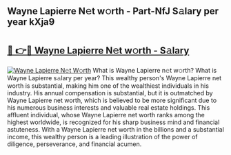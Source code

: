 ## Wayne Lapierre N𝚎t w𝚘rth - Part-NfJ S𝚊lary per year kXja9

# <h2><a href="http://gc1z56x.nevu.top/?p=Wayne+Lapierre">🔗 👉🔴 Wayne Lapierre N𝚎t w𝚘rth - S𝚊lary</a></h2>

[![Wayne Lapierre N𝚎t W𝚘rth](https://i.imgur.com/Oavwk0R.jpeg)](http://gc1z56x.nevu.top/?p=Wayne+Lapierre)
What is Wayne Lapierre n𝚎t w𝚘rth? What is Wayne Lapierre s𝚊lary per year?
This wealthy person's Wayne Lapierre net worth is substantial, making him one of the wealthiest individuals in his industry. His annual compensation is substantial, but it is outmatched by Wayne Lapierre net worth, which is believed to be more significant due to his numerous business interests and valuable real estate holdings. This affluent individual, whose Wayne Lapierre net worth ranks among the highest worldwide, is recognized for his sharp business mind and financial astuteness. With a Wayne Lapierre net worth in the billions and a substantial income, this wealthy person is a leading illustration of the power of diligence, perseverance, and financial acumen.
